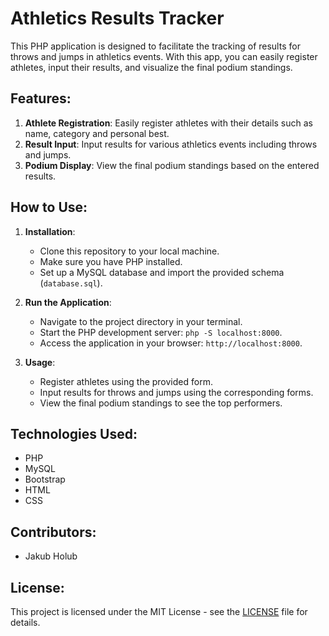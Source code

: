 # Athletics Results Tracker

This PHP application is designed to facilitate the tracking of results for throws and jumps in athletics events. With this app, you can easily register athletes, input their results, and visualize the final podium standings.

## Features:
1. **Athlete Registration**: Easily register athletes with their details such as name, category and personal best.
2. **Result Input**: Input results for various athletics events including throws and jumps.
3. **Podium Display**: View the final podium standings based on the entered results.

## How to Use:
1. **Installation**:
    - Clone this repository to your local machine.
    - Make sure you have PHP installed.
    - Set up a MySQL database and import the provided schema (`database.sql`).
    
2. **Run the Application**:
    - Navigate to the project directory in your terminal.
    - Start the PHP development server: `php -S localhost:8000`.
    - Access the application in your browser: `http://localhost:8000`.

3. **Usage**:
    - Register athletes using the provided form.
    - Input results for throws and jumps using the corresponding forms.
    - View the final podium standings to see the top performers.

## Technologies Used:
- PHP
- MySQL
- Bootstrap
- HTML  
- CSS

## Contributors:
- Jakub Holub


## License:
This project is licensed under the MIT License - see the [LICENSE](LICENSE) file for details.

